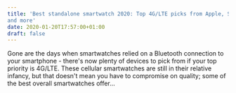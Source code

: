 ```yaml
---
title: 'Best standalone smartwatch 2020: Top 4G/LTE picks from Apple, Samsung
and more'
date: 2020-01-20T17:57:00+01:00
draft: false
---
```


Gone are the days when smartwatches relied on a Bluetooth connection to your smartphone - there's now plenty of devices to pick from if your top priority is 4G/LTE. These cellular smartwatches are still in their relative infancy, but that doesn't mean you have to compromise on quality; some of the best overall smartwatches offer…
